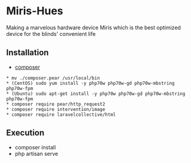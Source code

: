 # Miris-Hues
Making a marvelous hardware device Miris which is the best optimized device for the blinds' convenient life

## Installation
* [composer](https://getcomposer.org/download/)
```
* mv ./composer.pear /usr/local/bin
* (CentOS) sudo yum install -y php70w php70w-gd php70w-mbstring php70w-fpm
* (Ubuntu) sudo apt-get install -y php70w php70w-gd php70w-mbstring php70w-fpm
* composer require pear/http_request2
* composer require intervention/image
* composer require laravelcollective/html
```

## Execution
* composer install
* php artisan serve